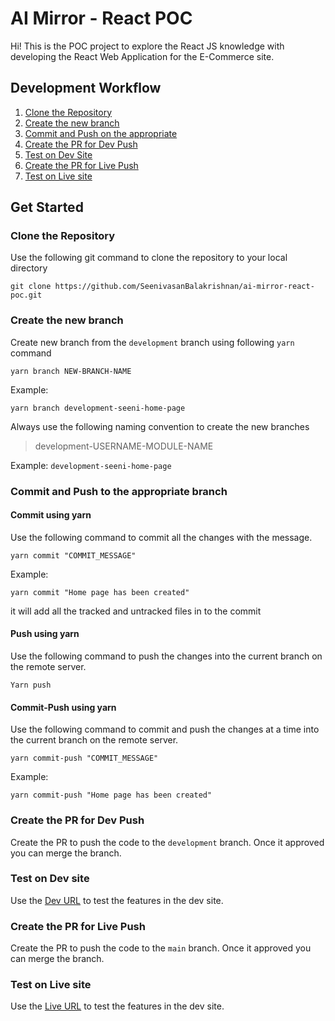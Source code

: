 # AI Mirror - React POC

Hi!
This is the POC project to explore the React JS knowledge with developing the React Web Application for the E-Commerce site.

## Development Workflow
 1. [Clone the Repository](../../#clone-the-Repository)
 2. [Create the new branch](../../#create-new-branch)
 3. [Commit and Push on the appropriate](../../#commit-and-push-to-the-appropriate-branch)
 4. [Create the PR for Dev Push](../../#create-the-PR-for-dev-push)
 5. [Test on Dev Site](../../#test-on-live-site)
 4. [Create the PR for Live Push](../../#create-the-PR-for-live-push)
 5. [Test on Live site](../../#test-on-live-site)

## Get Started
### Clone the Repository
Use the following git command to clone the repository to your local directory
```git
git clone https://github.com/SeenivasanBalakrishnan/ai-mirror-react-poc.git
```
### Create the new branch
Create new branch from the `development` branch using following `yarn` command
```git
yarn branch NEW-BRANCH-NAME
```
Example:
```git
yarn branch development-seeni-home-page
```
Always use the following naming convention to create the new branches
> development-USERNAME-MODULE-NAME

Example: `development-seeni-home-page`

### Commit and Push to the appropriate branch
#### Commit using yarn
Use the following command to commit all the changes with the message.
```git
yarn commit "COMMIT_MESSAGE"
```
Example:
```git
yarn commit "Home page has been created"
```
it will add all the tracked and untracked files in to the commit

#### Push using yarn
Use the following command to push the changes into the current branch on the remote server.
```git
Yarn push
```

#### Commit-Push using yarn
Use the following command to commit and push the changes at a time into the current branch on the remote server.
```git
yarn commit-push "COMMIT_MESSAGE"
```
Example:
```git
yarn commit-push "Home page has been created"
```

### Create the PR for Dev Push
Create the PR to push the code to the `development` branch. Once it approved you can merge the branch.

### Test on Dev site
Use the [Dev URL](https://seenivasanbalakrishnan.github.io/ai-mirror-react-poc/dev/) to test the features in the dev site.
 
### Create the PR for Live Push
Create the PR to push the code to the `main` branch. Once it approved you can merge the branch.

### Test on Live site
Use the [Live URL](https://seenivasanbalakrishnan.github.io/ai-mirror-react-poc/live/) to test the features in the dev site.
